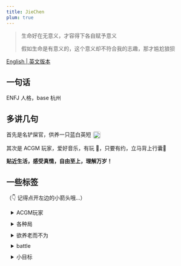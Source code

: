 ```yaml
---
title: JieChen
plum: true
---
```


> 生命好在无意义，才容得下各自赋予意义
>
> 假如生命是有意义的，这个意义却不符合我的志趣，那才尴尬狼狈

[English | 英文版本](./about-me_en)

## 一句话

ENFJ 人格，base 杭州

## 多讲几句

<div style="display: flex">
首先是名铲屎官，供养一只蓝白英短
<img src="/cat.jpg" style="width: 20px; height: 20px; margin: 2px 0 0 5px;border-radius: 4px;">
</div>

其次是 ACGM 玩家，爱好音乐，有玩 🎸，只要有约，立马背上行囊🎒

**贴近生活，感受真情，自由至上，理解万岁！**

## 一些标签

（👇 记得点开左边的小箭头哦...）

<details style="padding-left:12px;padding-bottom:10px">
  <summary>ACGM玩家</summary>
  <p style="font-size:12px; line-height:13px"> 🎶 民谣 & 浪漫摇滚</p>
  <p style="font-size:12px; line-height:13px"> 📖 江南(杨志爬)、韩寒、还有意林</p>
  <p style="font-size:12px; line-height:13px"> 📺 宫崎骏 & 若森</p>
  <p style="font-size:12px; line-height:13px"> 🎮 top-king，shy sensi</p>
  <p style="font-size:12px; line-height:13px"> 🎥 豆瓣 top 250、美剧(老友记)</p>
</details>
<details style="padding-left:12px;padding-bottom:10px">
  <summary>各种局</summary>
  <p style="font-size:12px; line-height:13px"> 🪀 密室、蹦极、德州、狼人杀、剧本杀~</p>
  <p style="font-size:12px;line-height:10px"> 😋 约饭、旅游（希望人没事） </p>
</details>
<details style="padding-left:12px;padding-bottom:10px">
  <summary>欲养老而不为</summary>
  <p style="font-size:12px; line-height:13px"> 😪 想要早睡，可是不困  </p>
  <p style="font-size:12px; line-height:13px"> 🌧️ 想要跑步，可是下雨 </p>
  <p style="font-size:12px; line-height:13px"> 🌶️ 不能吃辣，被迫达成 </p>
</details>
<details style="padding-left:12px;padding-bottom:10px">
  <summary>battle</summary>
  <p style="font-size:12px; line-height:13px"> 🌝 可以理论，但不要恼火</p>
  <p style="font-size:12px; line-height:13px"> 🙊 派系分明，理解万岁</p>
</details>
<details style="padding-left:12px;padding-bottom:10px">
  <summary>小目标</summary>
  <p style="font-size:12px; line-height:13px"> 🌅 一趟新疆，一趟北欧 </p>
  <p style="font-size:12px; line-height:13px"> 🎹 早日退休  </p>
</details>
